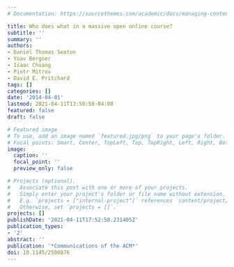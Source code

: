 ```yaml
---
# Documentation: https://sourcethemes.com/academic/docs/managing-content/

title: Who does what in a massive open online course?
subtitle: ''
summary: ''
authors:
- Daniel Thomas Seaton
- Yoav Bergner
- Isaac Chuang
- Piotr Mitros
- David E. Pritchard
tags: []
categories: []
date: '2014-04-01'
lastmod: 2021-04-11T13:50:58-04:00
featured: false
draft: false

# Featured image
# To use, add an image named `featured.jpg/png` to your page's folder.
# Focal points: Smart, Center, TopLeft, Top, TopRight, Left, Right, BottomLeft, Bottom, BottomRight.
image:
  caption: ''
  focal_point: ''
  preview_only: false

# Projects (optional).
#   Associate this post with one or more of your projects.
#   Simply enter your project's folder or file name without extension.
#   E.g. `projects = ["internal-project"]` references `content/project/deep-learning/index.md`.
#   Otherwise, set `projects = []`.
projects: []
publishDate: '2021-04-11T17:52:50.231405Z'
publication_types:
- '2'
abstract: ''
publication: '*Communications of the ACM*'
doi: 10.1145/2500876
---
```

